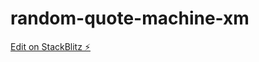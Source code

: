 # random-quote-machine-xm

[Edit on StackBlitz ⚡️](https://stackblitz.com/edit/random-quote-machine-xm)